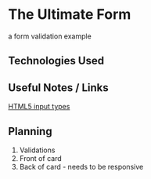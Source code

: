 # The Ultimate Form

a form validation example

## Technologies Used


## Useful Notes / Links

[HTML5 input types](https://developer.mozilla.org/en-US/docs/Learn/Forms/HTML5_input_types)


## Planning
1. Validations
2. Front of card
3. Back of card - needs to be responsive

